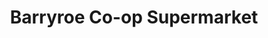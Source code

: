 ---
title: "Barryroe Co-op Supermarket"
url: /lislevane/barryroe-co-op-supermarket/
shop: Supermarkt
---